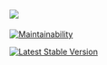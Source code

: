 # ![](https://i.imgur.com/GH4mQZi.png)

[![Maintainability](https://api.codeclimate.com/v1/badges/02038cb44675b6547994/maintainability)](https://codeclimate.com/github/phphacks/zend-mvc-acl/maintainability)

[![Latest Stable Version](https://poser.pugx.org/phphacks/zend-mvc-acl/v/stable)](https://packagist.org/packages/phphacks/zend-mvc-acl)
